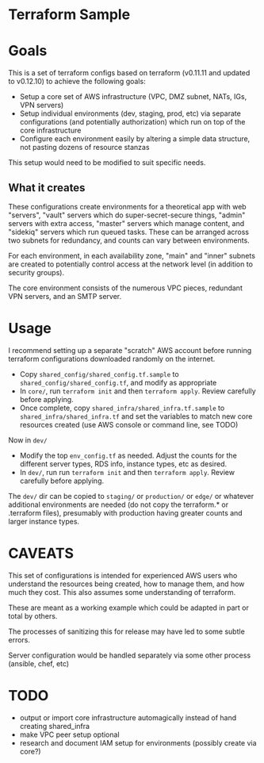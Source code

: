 # Terraform Sample

# Goals

This is a set of terraform configs based on terraform (v0.11.11 and updated to v0.12.10) to achieve the following goals:

- Setup a core set of AWS infrastructure (VPC, DMZ subnet, NATs, IGs, VPN servers)
- Setup individual environments (dev, staging, prod, etc) via separate configurations (and potentially authorization) which
  run on top of the core infrastructure
- Configure each environment easily by altering a simple data structure, not pasting dozens of resource stanzas

This setup would need to be modified to suit specific needs.

## What it creates

These configurations create environments for a theoretical app with web "servers", "vault" servers
which do super-secret-secure things, "admin" servers with extra access, "master" servers which manage
content, and "sidekiq" servers which run queued tasks.  These can be arranged across two subnets for
redundancy, and counts can vary between environments.

For each environment, in each availability zone, "main" and "inner" subnets are created to
potentially control access at the network level (in addition to security groups).

The core environment consists of the numerous VPC pieces, redundant VPN servers, and
an SMTP server.

# Usage

I recommend setting up a separate "scratch" AWS account before running terraform configurations
downloaded randomly on the internet.

- Copy `shared_config/shared_config.tf.sample` to `shared_config/shared_config.tf`, and modify as appropriate
- In `core/`, run `terraform init` and then `terraform apply`.  Review carefully before applying.
- Once complete, copy `shared_infra/shared_infra.tf.sample` to `shared_infra/shared_infra.tf` and set the variables to match new core resources created (use AWS console or command line, see TODO)

Now in `dev/`
- Modify the top `env_config.tf` as needed.  Adjust the counts for the different server types, RDS info, instance types, etc as desired.
- In `dev/`, run run `terraform init` and then `terraform apply`.  Review carefully before applying.

The `dev/` dir can be copied to `staging/` or `production/` or `edge/` or whatever additional
environments are needed (do not copy the terraform.* or .terraform files), presumably with production
having greater counts and larger instance types.

# CAVEATS

This set of configurations is intended for experienced AWS users who understand
the resources being created, how to manage them, and how much they cost.  This also assumes
some understanding of terraform.

These are meant as a working example which could be adapted in part or total by others.

The processes of sanitizing this for release may have led to some subtle errors.

Server configuration would be handled separately via some other process (ansible, chef, etc)

# TODO
- output or import core infrastructure automagically instead of hand creating shared_infra
- make VPC peer setup optional
- research and document IAM setup for environments (possibly create via core?)
